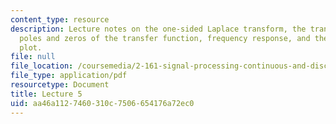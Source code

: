 ```yaml
---
content_type: resource
description: Lecture notes on the one-sided Laplace transform, the transfer function,
  poles and zeros of the transfer function, frequency response, and the pole-zero
  plot.
file: null
file_location: /coursemedia/2-161-signal-processing-continuous-and-discrete-fall-2008/aa46a1127460310c7506654176a72ec0_lecture_05.pdf
file_type: application/pdf
resourcetype: Document
title: Lecture 5
uid: aa46a112-7460-310c-7506-654176a72ec0
---
```

